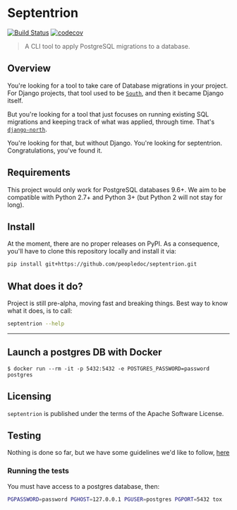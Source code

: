 # Septentrion

[![Build Status](https://travis-ci.org/peopledoc/septentrion.svg?branch=master)](https://travis-ci.org/peopledoc/septentrion) [![codecov](https://codecov.io/gh/peopledoc/septentrion/branch/master/graph/badge.svg)](https://codecov.io/gh/peopledoc/septentrion)

> A CLI tool to apply PostgreSQL migrations to a database.

## Overview

You're looking for a tool to take care of Database migrations in your project. For Django projects, that tool used to be [`South`](https://bitbucket.org/andrewgodwin/south/src), and then it became Django itself.

But you're looking for a tool that just focuses on running existing SQL migrations and keeping track of what was applied, through time. That's [`django-north`](https://github.com/peopledoc/django-north).

You're looking for that, but without Django. You're looking for septentrion. Congratulations, you've found it.

## Requirements

This project would only work for PostgreSQL databases 9.6+. We aim to be compatible with Python 2.7+ and Python 3+ (but Python 2 will not stay for long).

## Install

At the moment, there are no proper releases on PyPI. As a consequence, you'll have to clone this repository locally and install it via:

```sh
pip install git+https://github.com/peopledoc/septentrion.git
```

## What does it do?

Project is still pre-alpha, moving fast and breaking things. Best way to know what it does, is to call:

```sh
septentrion --help
```

----

## Launch a postgres DB with Docker

```console
$ docker run --rm -it -p 5432:5432 -e POSTGRES_PASSWORD=password postgres
```

## Licensing

`septentrion` is published under the terms of the Apache Software License.


## Testing

Nothing is done so far, but we have some guidelines we'd like to follow,
[here](tests/README.md)

### Running the tests

You must have access to a postgres database, then:

```bash
PGPASSWORD=password PGHOST=127.0.0.1 PGUSER=postgres PGPORT=5432 tox
```
